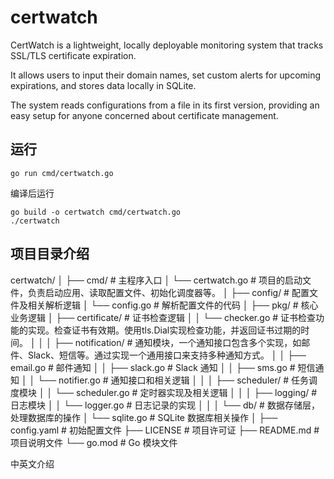# certwatch
CertWatch is a lightweight, locally deployable monitoring system that tracks SSL/TLS certificate expiration.

It allows users to input their domain names, set custom alerts for upcoming expirations, and stores data locally in SQLite. 

The system reads configurations from a file in its first version, providing an easy setup for anyone concerned about certificate management.


## 运行
```
go run cmd/certwatch.go
```

编译后运行
```
go build -o certwatch cmd/certwatch.go
./certwatch
```


## 项目目录介绍
certwatch/
│
├── cmd/                   # 主程序入口
│   └── certwatch.go        # 项目的启动文件，负责启动应用、读取配置文件、初始化调度器等。
│
├── config/                # 配置文件及相关解析逻辑
│   └── config.go          # 解析配置文件的代码
│
├── pkg/                   # 核心业务逻辑
│   ├── certificate/       # 证书检查逻辑
│   │   └── checker.go     # 证书检查功能的实现。检查证书有效期。使用tls.Dial实现检查功能，并返回证书过期的时间。
│   │
│   ├── notification/      # 通知模块，一个通知接口包含多个实现，如邮件、Slack、短信等。通过实现一个通用接口来支持多种通知方式。
│   │   ├── email.go       # 邮件通知
│   │   ├── slack.go       # Slack 通知
│   │   ├── sms.go         # 短信通知
│   │   └── notifier.go    # 通知接口和相关逻辑
│   │
│   ├── scheduler/         # 任务调度模块
│   │   └── scheduler.go   # 定时器实现及相关逻辑
│   │
│   ├── logging/           # 日志模块
│   │   └── logger.go      # 日志记录的实现
│   │
│   └── db/                # 数据存储层，处理数据库的操作
│       └── sqlite.go      # SQLite 数据库相关操作
│
├── config.yaml            # 初始配置文件
├── LICENSE                # 项目许可证
├── README.md              # 项目说明文件
└── go.mod                 # Go 模块文件

中英文介绍